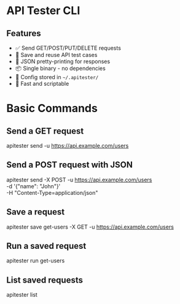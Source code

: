 # API Tester CLI

## Features

- ✅ Send GET/POST/PUT/DELETE requests
- 💾 Save and reuse API test cases
- 🎨 JSON pretty-printing for responses
- 📦 Single binary - no dependencies
- 🔐 Config stored in `~/.apitester/`
- 🚀 Fast and scriptable


# Basic Commands
## Send a GET request
apitester send -u https://api.example.com/users
## Send a POST request with JSON
apitester send -X POST -u https://api.example.com/users \
  -d '{"name": "John"}' \
  -H "Content-Type=application/json"
## Save a request
apitester save get-users -X GET -u https://api.example.com/users
## Run a saved request
apitester run get-users
## List saved requests
apitester list
